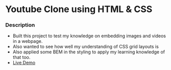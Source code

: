 # Youtube Clone using HTML & CSS
### Description
* Built this project to test my knowledge on embedding images and videos in a webpage. 
* Also wanted to see how well my understanding of CSS grid layouts is
* Also applied some BEM in the styling to apply my learning knowledge of that too.
* [Live Demo](https://ksvaibhavyt.netlify.app/)
